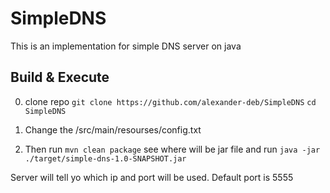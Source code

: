 # SimpleDNS
This is an implementation for simple DNS server on java

## Build & Execute
0. clone repo
   `git clone https://github.com/alexander-deb/SimpleDNS`
   `cd SimpleDNS`
1. Change the /src/main/resourses/config.txt

2. Then run 
`mvn clean package`
see where will be jar file and run
`java -jar ./target/simple-dns-1.0-SNAPSHOT.jar`

Server will tell yo which ip and port will be used. 
Default port is 5555
